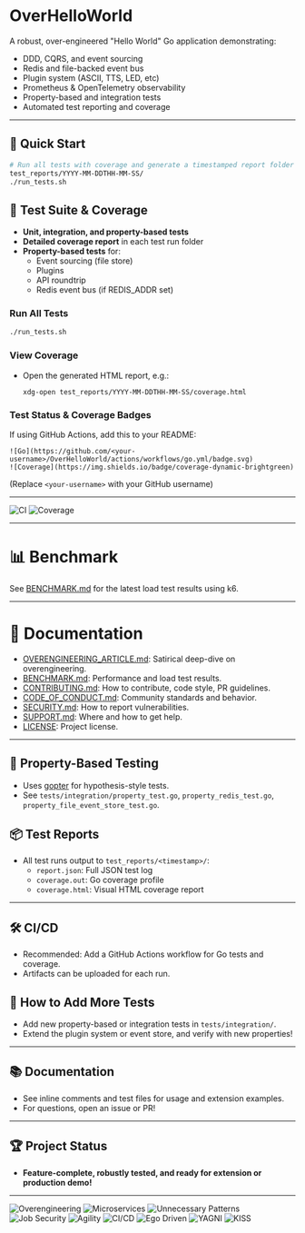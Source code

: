 # OverHelloWorld

A robust, over-engineered "Hello World" Go application demonstrating:
- DDD, CQRS, and event sourcing
- Redis and file-backed event bus
- Plugin system (ASCII, TTS, LED, etc)
- Prometheus & OpenTelemetry observability
- Property-based and integration tests
- Automated test reporting and coverage

---

## 🚀 Quick Start

```bash
# Run all tests with coverage and generate a timestamped report folder
test_reports/YYYY-MM-DDTHH-MM-SS/
./run_tests.sh
```

## 🧪 Test Suite & Coverage

- **Unit, integration, and property-based tests**
- **Detailed coverage report** in each test run folder
- **Property-based tests** for:
  - Event sourcing (file store)
  - Plugins
  - API roundtrip
  - Redis event bus (if REDIS_ADDR set)

### Run All Tests
```bash
./run_tests.sh
```

### View Coverage
- Open the generated HTML report, e.g.:
  ```
  xdg-open test_reports/YYYY-MM-DDTHH-MM-SS/coverage.html
  ```

### Test Status & Coverage Badges

If using GitHub Actions, add this to your README:

```
![Go](https://github.com/<your-username>/OverHelloWorld/actions/workflows/go.yml/badge.svg)
![Coverage](https://img.shields.io/badge/coverage-dynamic-brightgreen)
```

(Replace `<your-username>` with your GitHub username)

---

![CI](https://github.com/copyleftdev/OverHelloWorld/actions/workflows/ci.yml/badge.svg)
![Coverage](https://img.shields.io/badge/coverage-dynamic-brightgreen?style=for-the-badge)

---

# 📊 Benchmark

See [BENCHMARK.md](./BENCHMARK.md) for the latest load test results using k6.

---

# 📄 Documentation

- [OVERENGINEERING_ARTICLE.md](./OVERENGINEERING_ARTICLE.md): Satirical deep-dive on overengineering.
- [BENCHMARK.md](./BENCHMARK.md): Performance and load test results.
- [CONTRIBUTING.md](./CONTRIBUTING.md): How to contribute, code style, PR guidelines.
- [CODE_OF_CONDUCT.md](./CODE_OF_CONDUCT.md): Community standards and behavior.
- [SECURITY.md](./SECURITY.md): How to report vulnerabilities.
- [SUPPORT.md](./SUPPORT.md): Where and how to get help.
- [LICENSE](./LICENSE): Project license.

---

## 🔬 Property-Based Testing

- Uses [gopter](https://github.com/leanovate/gopter) for hypothesis-style tests.
- See `tests/integration/property_test.go`, `property_redis_test.go`, `property_file_event_store_test.go`.

## 📦 Test Reports
- All test runs output to `test_reports/<timestamp>/`:
  - `report.json`: Full JSON test log
  - `coverage.out`: Go coverage profile
  - `coverage.html`: Visual HTML coverage report

---

## 🛠️ CI/CD
- Recommended: Add a GitHub Actions workflow for Go tests and coverage.
- Artifacts can be uploaded for each run.

## 📝 How to Add More Tests
- Add new property-based or integration tests in `tests/integration/`.
- Extend the plugin system or event store, and verify with new properties!

---

## 📚 Documentation
- See inline comments and test files for usage and extension examples.
- For questions, open an issue or PR!

---

## 🏆 Project Status
- **Feature-complete, robustly tested, and ready for extension or production demo!**

---

![Overengineering](https://img.shields.io/badge/overengineering-100%25-red?style=for-the-badge&logo=github)
![Microservices](https://img.shields.io/badge/microservices-42-in-production-blueviolet?style=for-the-badge)
![Unnecessary Patterns](https://img.shields.io/badge/patterns-Duck%20Factory%20CQRS-orange?style=for-the-badge)
![Job Security](https://img.shields.io/badge/job%20security-guaranteed-success?style=for-the-badge)
![Agility](https://img.shields.io/badge/agility-0%25-critical?style=for-the-badge)
![CI/CD](https://img.shields.io/badge/CI%2FCD-Just%20for%20Show-lightgrey?style=for-the-badge)
![Ego Driven](https://img.shields.io/badge/ego-driven-important?style=for-the-badge)
![YAGNI](https://img.shields.io/badge/YAGNI-violated-red?style=for-the-badge)
![KISS](https://img.shields.io/badge/KISS-ignored-yellow?style=for-the-badge)
